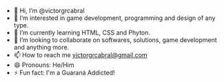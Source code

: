 - 👋 Hi, I’m @victorgrcabral
- 👀 I’m interested in game development, programming and design of any type.
- 🌱 I’m currently learning HTML, CSS and Phyton.
- 💞️ I’m looking to collaborate on softwares, solutions, game development and anything more.
- 📫 How to reach me victorgrcabral@gmail.com
- 😄 Pronouns: He/Him
- ⚡ Fun fact: I'm a Guaraná Addicted!

<!---
victorgrcabral/victorgrcabral is a ✨ special ✨ repository because its `README.md` (this file) appears on your GitHub profile.
You can click the Preview link to take a look at your changes.
--->
